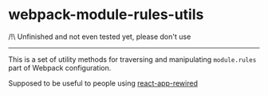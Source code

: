 # webpack-module-rules-utils

/!\ Unfinished and not even tested yet, please don't use

-----------------

This is a set of utility methods for traversing and manipulating `module.rules` 
part of Webpack configuration.

Supposed to be useful to people using [react-app-rewired]

[react-app-rewired]: https://github.com/timarney/react-app-rewired
